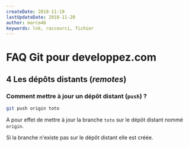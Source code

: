 ```yaml
---
createDate: 2018-11-19
lastUpdateDate: 2018-11-20
author: marco46
keywords: lnk, raccourci, fichier
---
```


# FAQ Git pour developpez.com

## 4 Les dépôts distants (*remotes*)

### Comment mettre à jour un dépôt distant (`push`) ?

```bash
git push origin toto
```

A pour effet de mettre à jour la branche `toto` sur le dépôt distant nommé `origin`.

Si la branche n'existe pas sur le dépôt distant elle est créée.
